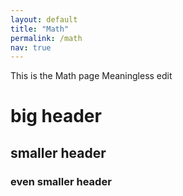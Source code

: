 ```yaml
---
layout: default
title: "Math"
permalink: /math
nav: true
---
```

This is the Math page
Meaningless edit
# big header
## smaller header
### even smaller header
